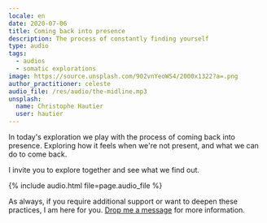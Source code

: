 ```yaml
---
locale: en
date: 2020-07-06
title: Coming back into presence
description: The process of constantly finding yourself
type: audio
tags:
  - audios
  - somatic explorations
image: https://source.unsplash.com/902vnYeoWS4/2000x1322?a=.png
author_practitioner: celeste
audio_file: /res/audio/the-midline.mp3
unsplash:
  name: Christophe Hautier
  user: hautier
---
```


In today's exploration we play with the process of coming back into presence. Exploring how it feels when we're not
present, and what we can do to come back. 

I invite you to explore together and see what we find out.

{% include audio.html  file=page.audio_file %}

As always, if you require additional support or want to deepen these practices, I am here for you.
[Drop me a message](/contact/) for more information.
